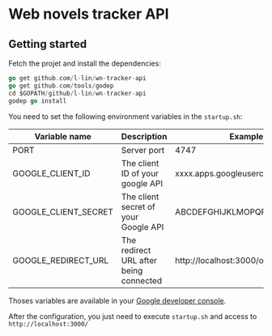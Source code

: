 Web novels tracker API
======================

Getting started
---------------

Fetch the projet and install the dependencies:

```go
go get github.com/l-lin/wn-tracker-api
go get github.com/tools/godep
cd $GOPATH/github/l-lin/wn-tracker-api
godep go install
```

You need to set the following environment variables in the `startup.sh`:

|Variable name          |Description                            |Example                                |
|-----------------------|---------------------------------------|---------------------------------------|
|PORT                   |Server port                            |4747                                   |
|GOOGLE_CLIENT_ID       |The client ID of your google API       |xxxx.apps.googleusercontent.com        |
|GOOGLE_CLIENT_SECRET   |The client secret of your Google API   |ABCDEFGHIJKLMOPQRSTUVWXYZ              |
|GOOGLE_REDIRECT_URL    |The redirect URL after being connected |http://localhost:3000/oauth2callback   |

Thoses variables are available in your [Google developer console](https://console.developers.google.com/project).

After the configuration, you just need to execute `startup.sh` and access to `http://localhost:3000/`

